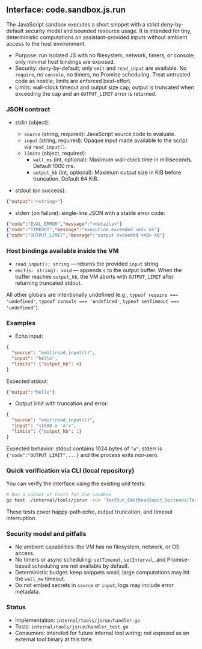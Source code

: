 ## Interface: code.sandbox.js.run

The JavaScript sandbox executes a short snippet with a strict deny-by-default security model and bounded resource usage. It is intended for tiny, deterministic computations on assistant-provided inputs without ambient access to the host environment.

- Purpose: run isolated JS with no filesystem, network, timers, or console; only minimal host bindings are exposed.
- Security: deny-by-default; only `emit` and `read_input` are available. No `require`, no `console`, no timers, no Promise scheduling. Treat untrusted code as hostile; limits are enforced best-effort.
- Limits: wall-clock timeout and output size cap; output is truncated when exceeding the cap and an `OUTPUT_LIMIT` error is returned.

### JSON contract

- stdin (object):
  - `source` (string, required): JavaScript source code to evaluate.
  - `input` (string, required): Opaque input made available to the script via `read_input()`.
  - `limits` (object, required):
    - `wall_ms` (int, optional): Maximum wall-clock time in milliseconds. Default 1000 ms.
    - `output_kb` (int, optional): Maximum output size in KiB before truncation. Default 64 KiB.

- stdout (on success):
```json
{"output":"<string>"}
```

- stderr (on failure): single-line JSON with a stable error code:
```json
{"code":"EVAL_ERROR","message":"<details>"}
{"code":"TIMEOUT","message":"execution exceeded <ms> ms"}
{"code":"OUTPUT_LIMIT","message":"output exceeded <KB> KB"}
```

### Host bindings available inside the VM

- `read_input(): string` — returns the provided `input` string.
- `emit(s: string): void` — appends `s` to the output buffer. When the buffer reaches `output_kb`, the VM aborts with `OUTPUT_LIMIT` after returning truncated stdout.

All other globals are intentionally undefined (e.g., `typeof require === 'undefined'`, `typeof console === 'undefined'`, `typeof setTimeout === 'undefined'`).

### Examples

- Echo input:
```json
{
  "source": "emit(read_input())",
  "input": "hello",
  "limits": {"output_kb": 4}
}
```
Expected stdout:
```json
{"output":"hello"}
```

- Output limit with truncation and error:
```json
{
  "source": "emit(read_input())",
  "input": "<1500 x 'a'>",
  "limits": {"output_kb": 1}
}
```
Expected behavior: stdout contains 1024 bytes of `"a"`; stderr is `{"code":"OUTPUT_LIMIT",...}` and the process exits non‑zero.

### Quick verification via CLI (local repository)

You can verify the interface using the existing unit tests:
```bash
# Run a subset of tests for the sandbox
go test ./internal/tools/jsrun -run 'TestRun_EmitReadInput_Succeeds|TestRun_OutputLimit_TruncatesAndErrors|TestRun_Timeout_Interrupts' -v
```
These tests cover happy-path echo, output truncation, and timeout interruption.

### Security model and pitfalls

- No ambient capabilities: the VM has no filesystem, network, or OS access.
- No timers or async scheduling: `setTimeout`, `setInterval`, and Promise-based scheduling are not available by default.
- Deterministic budget: keep snippets small; large computations may hit the `wall_ms` timeout.
- Do not embed secrets in `source` or `input`; logs may include error metadata.

### Status

- Implementation: `internal/tools/jsrun/handler.go`
- Tests: `internal/tools/jsrun/handler_test.go`
- Consumers: intended for future internal tool wiring; not exposed as an external tool binary at this time.
